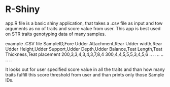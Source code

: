 # R-Shiny
app.R file is a basic shiny application, that takes a .csv file as input and tow arguments as no of traits and score value from user.
This app is best used on STR traits genotyping data of many samples.


example .CSV file 
SampleID,Fore Udder Attachment,Rear Udder width,Rear Udder Height,Udder Support,Udder Depth,Udder Balance,Teat Length,Teat Thickness,Teat placement
200,3,3,4,3,4,3,7,8,4
300,4,4,5,5,5,3,4,5,6
..
..
..
..
..
..

It looks out for user specified score value in all the traits and than how many traits fulfill this score threshold from 
user and than prints only those Sample IDs.
